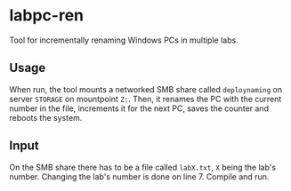# labpc-ren
Tool for incrementally renaming Windows PCs in multiple labs.

## Usage
When run, the tool mounts a networked SMB share called `deploynaming` on server `STORAGE` on mountpoint `Z:`. Then, it renames the PC with the current number in the file, increments it for the next PC, saves the counter and reboots the system.

## Input
On the SMB share there has to be a file called `labX.txt`, `X` being the lab's number. Changing the lab's number is done on line 7. Compile and run.

